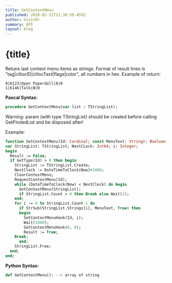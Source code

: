 ```yaml
---
title: GetContextMenu
published: 2020-02-21T21:36:59.459Z
author: Vizit0r
summary: API
layout: blog
---
```


# {title}

Retuns last context menu items as strings. Format of result lines is "tag|clilocID|clilocText|flags|color", all numbers in hex.
Example of return:
```
0|6123|Open Paperdoll|0|0
1|6146|Talk|0|0
```

**Pascal Syntax:**

```pascal
procedure GetContextMenu(var list : TStringList);
```
Warning: param (with type TStringList) should be created before calling GetFindedList and be disposed after!

Example:
```pascal
function SetContextMenu(Id: Cardinal; const MenuText: String): Boolean;
var StringList: TStringList; NextCLock: Int64; i: Integer;
begin
  Result := False;
  if GetType(Id) > 0 then begin
    StringList := TStringList.Create;
    NextClock := DateTimeToClock(Now)+1000;
    ClearContextMenu;
    RequestContextMenu(Id);
    while (DateTimeToClock(Now) < NextClock) do begin
      GetContextMenu(StringList);
      if StringList.Count > 0 then Break else Wait(1);
    end;
    for i := 0 to StringList.Count-1 do 
      if StrSub(StringList.Strings[i], MenuText, True) then 
      begin
        SetContextMenuHook(Id, i);
        Wait(1000);
        SetContextMenuHook(0, 0);		
        Result := True;
	Break;
      end;
    StringList.Free;	  
  end;
end;
```


**Python Syntax:**
```python
def GetContextMenu(): --> array of string
```
